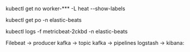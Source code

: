 kubectl get no worker-*** -L heat --show-labels


kubectl get po -n elastic-beats

kubectl logs -f metricbeat-2ckbd -n elastic-beats

Filebeat -> producer kafka -> topic kafka -> pipelines logstash -> kibana:
